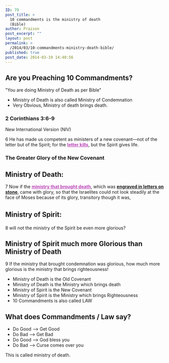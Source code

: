 ```yaml
---
ID: 79
post_title: >
  10 commandments is the ministry of death
  (Bible)
author: Praison
post_excerpt: ""
layout: post
permalink: >
  /2014/03/10-commandments-ministry-death-bible/
published: true
post_date: 2014-03-19 14:40:56
---
```

<h2 dir="ltr">Are you Preaching 10 Commandments?</h2>
<p dir="ltr">"You are doing Ministry of Death as per Bible"</p>

<ul>
	<li>Ministry of Death is also called Ministry of Condemnation</li>
	<li>Very Obvious, Ministry of death brings death.</li>
</ul>
<h3 dir="ltr">2 Corinthians 3:6-9</h3>
<p dir="ltr">New International Version (NIV)</p>
<p dir="ltr">6 He has made us competent as ministers of a new covenant—not of the letter but of the Spirit; for the <span style="text-decoration: underline; color: #b945b7;"><strong>letter kills</strong></span>, but the Spirit gives life.</p>

<h3 dir="ltr">The Greater Glory of the New Covenant</h3>
<h2 dir="ltr">Ministry of Death:</h2>
<p dir="ltr">7 Now if the <span style="text-decoration: underline;"><strong><span style="color: #b945b7; text-decoration: underline;">ministry that brought death</span></strong></span>, which was <span style="text-decoration: underline;"><strong>engraved in letters on stone</strong></span>, came with glory, so that the Israelites could not look steadily at the face of Moses because of its glory, transitory though it was,</p>

<h2><span style="line-height: 1.5;">Ministry of Spirit:</span></h2>
8 will not the ministry of the Spirit be even more glorious?
<h2>Ministry of Spirit much more Glorious than Ministry of Death</h2>
9 If the ministry that brought condemnation was glorious, how much more glorious is the ministry that brings righteousness!
<ul>
	<li>Ministry of Death is the Old Covenant</li>
	<li>Ministry of Death is the Ministry which brings death</li>
	<li>Ministry of Spirit is the New Covenant</li>
	<li>Ministry of Spirit is the Ministry which brings Righteousness</li>
	<li>10 Commandments is also called LAW</li>
</ul>
<h2>What does Commandments / Law say?</h2>
<ul>
	<li>Do Good --&gt; Get Good</li>
	<li>Do Bad --&gt; Get Bad</li>
	<li>Do Good --&gt; God bless you</li>
	<li>Do Bad --&gt; Curse comes over you</li>
</ul>
This is called ministry of death.